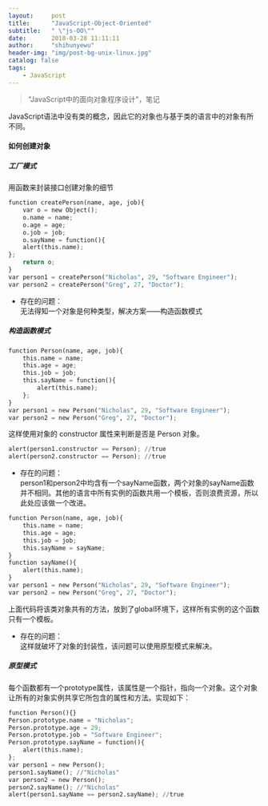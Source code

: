 ```yaml
---
layout:     post
title:      "JavaScript-Object-Oriented"
subtitle:   " \"js-OO\""
date:       2018-03-28 11:11:11
author:     "shihunyewu"
header-img: "img/post-bg-unix-linux.jpg"
catalog: false
tags:
    - JavaScript
---
```


> "JavaScript中的面向对象程序设计"，笔记

JavaScript语法中没有类的概念，因此它的对象也与基于类的语言中的对象有所不同。

#### 如何创建对象

##### 工厂模式

用函数来封装接口创建对象的细节

```python
function createPerson(name, age, job){
	var o = new Object();
	o.name = name;
	o.age = age;
	o.job = job;
	o.sayName = function(){
	alert(this.name);
};
	return o;
}
var person1 = createPerson("Nicholas", 29, "Software Engineer");
var person2 = createPerson("Greg", 27, "Doctor");
```
* 存在的问题：  
	无法得知一个对象是何种类型，解决方案——构造函数模式

##### 构造函数模式

```python
function Person(name, age, job){
	this.name = name;
	this.age = age;
	this.job = job;
	this.sayName = function(){
		alert(this.name);
	};
}
var person1 = new Person("Nicholas", 29, "Software Engineer");
var person2 = new Person("Greg", 27, "Doctor");
```

这样使用对象的 constructor 属性来判断是否是 Person 对象。

```python
alert(person1.constructor == Person); //true
alert(person2.constructor == Person); //true
```

* 存在的问题：  
	person1和person2中均含有一个sayName函数，两个对象的sayName函数并不相同。其他的语言中所有实例的函数共用一个模板，否则浪费资源，所以此处应该做一个改进。

```python
function Person(name, age, job){
	this.name = name;
	this.age = age;
	this.job = job;
	this.sayName = sayName;
}
function sayName(){
	alert(this.name);
}
var person1 = new Person("Nicholas", 29, "Software Engineer");
var person2 = new Person("Greg", 27, "Doctor");
```

上面代码将该类对象共有的方法，放到了global环境下，这样所有实例的这个函数只有一个模板。
* 存在的问题：  
	这样就破坏了对象的封装性，该问题可以使用原型模式来解决。

##### 原型模式

每个函数都有一个prototype属性，该属性是一个指针，指向一个对象。这个对象让所有的对象实例共享它所包含的属性和方法。实现如下：

```python
function Person(){}
Person.prototype.name = "Nicholas";
Person.prototype.age = 29;
Person.prototype.job = "Software Engineer";
Person.prototype.sayName = function(){
	alert(this.name);
};
var person1 = new Person();
person1.sayName(); //"Nicholas"
var person2 = new Person();
person2.sayName(); //"Nicholas"
alert(person1.sayName == person2.sayName); //true
```






